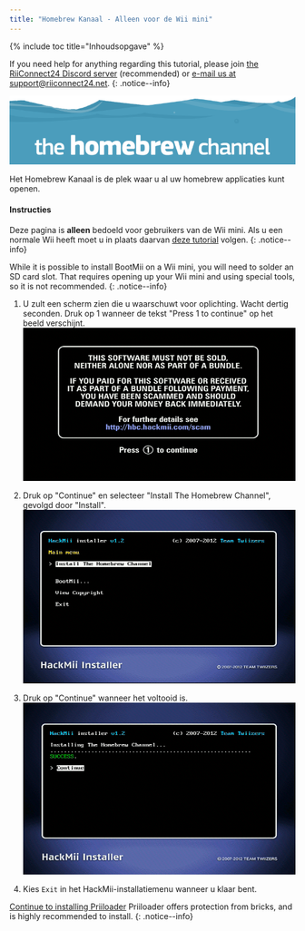 ```yaml
---
title: "Homebrew Kanaal - Alleen voor de Wii mini"
---
```


{% include toc title="Inhoudsopgave" %}

If you need help for anything regarding this tutorial, please join [the RiiConnect24 Discord server](https://discord.gg/rc24) (recommended) or [e-mail us at support@riiconnect24.net](mailto:support@riiconnect24.net).
{: .notice--info}

![HBC-logo](/images/hbc.png)

Het Homebrew Kanaal is de plek waar u al uw homebrew applicaties kunt openen.

#### Instructies
Deze pagina is **alleen** bedoeld voor gebruikers van de Wii mini. Als u een normale Wii heeft moet u in plaats daarvan [deze tutorial](hbc) volgen.
{: .notice--info}

While it is possible to install BootMii on a Wii mini, you will need to solder an SD card slot. That requires opening up your Wii mini and using special tools, so it is not recommended.
{: .notice--info}

1. U zult een scherm zien die u waarschuwt voor oplichting. Wacht dertig seconden. Druk op 1 wanneer de tekst "Press 1 to continue" op het beeld verschijnt. ![Oplichtingsscherm](/images/Wii/ScamScreen.png)

1. Druk op "Continue" en selecteer "Install The Homebrew Channel", gevolgd door "Install". ![Installeer het Homebrew Kanaal](/images/Wii/InstallHomebrewChannel.png)

1. Druk op "Continue" wanneer het voltooid is. ![Homebrew Kanaal installeren voltooid](/images/Wii/SuccessHBC.png)

1. Kies `Exit` in het HackMii-installatiemenu wanneer u klaar bent.

[Continue to installing Priiloader](priiloader) Priiloader offers protection from bricks, and is highly recommended to install.
{: .notice--info}

